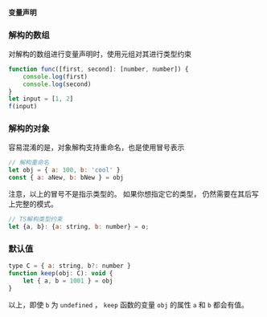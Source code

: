 #### 变量声明

### 解构的数组

对解构的数组进行变量声明时，使用元组对其进行类型约束
```js
function func([first, second]: [number, number]) {
    console.log(first)
    console.log(second)
}
let input = [1, 2]
f(input)
```


### 解构的对象

容易混淆的是，对象解构支持重命名，也是使用冒号表示

```js
// 解构重命名
let obj = { a: 100, b: 'cool' }
const { a: aNew, b: bNew } = obj
```
注意，以上的冒号不是指示类型的。 如果你想指定它的类型， 仍然需要在其后写上完整的模式。
```js
// TS解构类型约束
let {a, b}: {a: string, b: number} = o;
```


### 默认值

```js
type C = { a: string, b?: number }
function keep(obj: C): void {
    let { a, b = 1001 } = obj
}
```
以上，即使 `b` 为 `undefined` ， `keep` 函数的变量 `obj` 的属性 `a` 和 `b` 都会有值。

